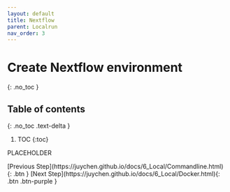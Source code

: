 ```yaml
---
layout: default
title: Nextflow
parent: Localrun
nav_order: 3
---
```


# Create Nextflow environment
{: .no_toc }

## Table of contents
{: .no_toc .text-delta }

1. TOC
{:toc}

PLACEHOLDER

<div class="code-example" markdown="1">
[Previous Step](https://juychen.github.io/docs/6_Local/Commandline.html){: .btn }
[Next Step](https://juychen.github.io/docs/6_Local/Docker.html){: .btn .btn-purple }
</div>